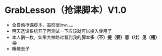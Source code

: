 # GrabLesson（抢课脚本）V1.0
- 全自动抢课脚本，虽然很low。。。
- 明天选课系统开了再测试一下应该就可以投入使用了
- 本人鶸一枚，如果大神路过看到我的脚本<b>多（不）提（要）意（吐）见（槽）</b>:joy:
- <del>睡觉去了</del>
